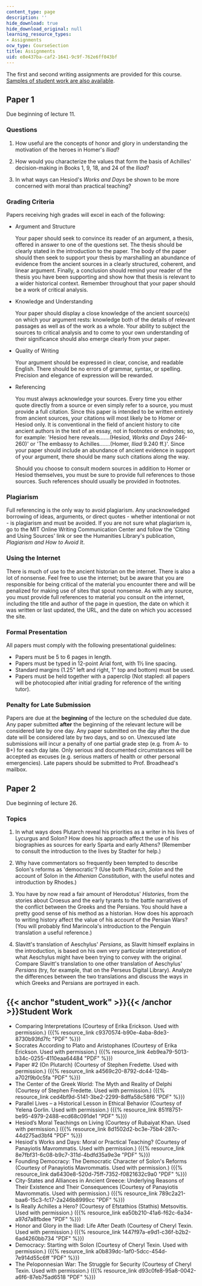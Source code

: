 ```yaml
---
content_type: page
description: ''
hide_download: true
hide_download_original: null
learning_resource_types:
- Assignments
ocw_type: CourseSection
title: Assignments
uid: e8e437ba-caf2-1641-9c9f-762e6ff043bf
---
```


The first and second writing assignments are provided for this course. [Samples of student work are also available](#student_work).

Paper 1
-------

Due beginning of lecture 11.

### Questions

1.  How useful are the concepts of honor and glory in understanding the motivation of the heroes in Homer's _Iliad_?  
    
2.  How would you characterize the values that form the basis of Achilles' decision-making in Books 1, 9, 18, and 24 of the _Iliad_?  
    
3.  In what ways can Hesiod's _Works and Days_ be shown to be more concerned with moral than practical teaching?

### Grading Criteria

Papers receiving high grades will excel in each of the following:

*   Argument and Structure  
      
    Your paper should seek to convince its reader of an argument, a thesis, offered in answer to one of the questions set. The thesis should be clearly stated in the introduction to the paper. The body of the paper should then seek to support your thesis by marshalling an abundance of evidence from the ancient sources in a clearly structured, coherent, and linear argument. Finally, a conclusion should remind your reader of the thesis you have been supporting and show how that thesis is relevant to a wider historical context. Remember throughout that your paper should be a work of critical analysis.  
    
*   Knowledge and Understanding  
      
    Your paper should display a close knowledge of the ancient source(s) on which your argument rests: knowledge both of the details of relevant passages as well as of the work as a whole. Your ability to subject the sources to critical analysis and to come to your own understanding of their significance should also emerge clearly from your paper.  
    
*   Quality of Writing  
      
    Your argument should be expressed in clear, concise, and readable English. There should be no errors of grammar, syntax, or spelling. Precision and elegance of expression will be rewarded.  
    
*   Referencing  
      
    You must always acknowledge your sources. Every time you either quote directly from a source or even simply refer to a source, you must provide a full citation. Since this paper is intended to be written entirely from ancient sources, your citations will most likely be to Homer or Hesiod only. It is conventional in the field of ancient history to cite ancient authors in the text of an essay, not in footnotes or endnotes; so, for example: 'Hesiod here reveals…….(Hesiod, _Works and Days_ 246-260)' or 'The embassy to Achilles…….(Homer, _Iliad_ 9.240 ff.)'. Since your paper should include an abundance of ancient evidence in support of your argument, there should be many such citations along the way.  
      
    Should you choose to consult modern sources in addition to Homer or Hesiod themselves, you must be sure to provide full references to those sources. Such references should usually be provided in footnotes.

### Plagiarism

Full referencing is the only way to avoid plagiarism. Any unacknowledged borrowing of ideas, arguments, or direct quotes - whether intentional or not - is plagiarism and must be avoided. If you are not sure what plagiarism is, go to the MIT Online Writing Communication Center and follow the 'Citing and Using Sources' link or see the Humanities Library's publication, _Plagiarism and How to Avoid It_.

### Using the Internet

There is much of use to the ancient historian on the internet. There is also a lot of nonsense. Feel free to use the internet; but be aware that you are responsible for being critical of the material you encounter there and will be penalized for making use of sites that spout nonsense. As with any source, you must provide full references to material you consult on the internet, including the title and author of the page in question, the date on which it was written or last updated, the URL, and the date on which you accessed the site.

### Formal Presentation

All papers must comply with the following presentational guidelines:

*   Papers must be 5 to 6 pages in length.
*   Papers must be typed in 12-point Arial font, with 1½ line spacing.
*   Standard margins (1.25" left and right, 1" top and bottom) must be used.
*   Papers must be held together with a paperclip (Not stapled: all papers will be photocopied after initial grading for reference of the writing tutor).

### Penalty for Late Submission

Papers are due at the **beginning** of the lecture on the scheduled due date. Any paper submitted **after** the beginning of the relevant lecture will be considered late by one day. Any paper submitted on the day after the due date will be considered late by two days, and so on. Unexcused late submissions will incur a penalty of one partial grade step (e.g. from A- to B+) for each day late. Only serious and documented circumstances will be accepted as excuses (e.g. serious matters of health or other personal emergencies). Late papers should be submitted to Prof. Broadhead's mailbox.

Paper 2
-------

Due beginning of lecture 26.

### Topics

1.  In what ways does Plutarch reveal his priorities as a writer in his lives of Lycurgus and Solon? How does his approach affect the use of his biographies as sources for early Sparta and early Athens? (Remember to consult the introduction to the lives by Stadter for help.)  
    
2.  Why have commentators so frequently been tempted to describe Solon's reforms as 'democratic'? (Use both Plutarch, _Solon_ and the account of Solon in the _Athenian Constitution_, with the useful notes and introduction by Rhodes.)  
    
3.  You have by now read a fair amount of Herodotus' _Histories_, from the stories about Croesus and the early tyrants to the battle narratives of the conflict between the Greeks and the Persians. You should have a pretty good sense of his method as a historian. How does his approach to writing history affect the value of his account of the Persian Wars? (You will probably find Marincola's introduction to the Penguin translation a useful reference.)  
    
4.  Slavitt's translation of Aeschylus' _Persians_, as Slavitt himself explains in the introduction, is based on his own very particular interpretation of what Aeschylus might have been trying to convey with the original. Compare Slavitt's translation to one other translation of Aeschylus' _Persians_ (try, for example, that on the Perseus Digital Library). Analyze the differences between the two translations and discuss the ways in which Greeks and Persians are portrayed in each.

{{< anchor "student_work" >}}{{< /anchor >}}Student Work
--------------------------------------------------------

*   Comparing Interpretations (Courtesy of Erika Erickson. Used with permission.) ({{% resource_link c9370574-b90e-4aba-8de3-8730b93fd7fc "PDF" %}})
*   Socrates According to Plato and Aristophanes (Courtesy of Erika Erickson. Used with permission.) ({{% resource_link 4eb9ea79-5013-b34c-0255-4110eaa64484 "PDF" %}})
*   Paper #2 (On Plutarch) (Courtesy of Stephen Fredette. Used with permission.) ({{% resource_link a4569c20-8792-dc44-124b-a702f9b0c5fa "PDF" %}})
*   The Center of the Greek World: The Myth and Reality of Delphi (Courtesy of Stephen Fredette. Used with permission.) ({{% resource_link ced4bf9d-5141-3be2-2299-8dffa58c58f6 "PDF" %}})
*   Parallel Lives – a Historical Lesson in Ethical Behavior (Courtesy of Yelena Gorlin. Used with permission.) ({{% resource_link 851f8751-be95-4979-2488-ecd68c091de1 "PDF" %}})
*   Hesiod’s Moral Teachings on Living (Courtesy of Rubaiyat Khan. Used with permission.) ({{% resource_link 8d1502d2-bc3e-75b4-287c-44d275ad3bf4 "PDF" %}})
*   Hesiod's Works and Days: Moral or Practical Teaching? (Courtesy of Panayiotis Mavrommatis. Used with permission.) ({{% resource_link 8e7fbf31-6c08-b9c7-311d-4bdfd35a9e3e "PDF" %}})
*   Founding Democracy: The Democratic Character of Solon's Reforms (Courtesy of Panayiotis Mavrommatis. Used with permission.) ({{% resource_link da6430e8-520d-75ff-7352-f0821632c9a0 "PDF" %}})
*   City-States and Alliances in Ancient Greece: Underlying Reasons of Their Existence and Their Consequences (Courtesy of Panayiotis Mavrommatis. Used with permission.) ({{% resource_link 789c2a21-baa6-15c3-fc17-2a246b8999cc "PDF" %}})
*   Is Really Achilles a Hero? (Courtesy of Efstathios (Stathis) Metsovitis. Used with permission.) ({{% resource_link ea50b210-41a6-f62c-6a34-a97d7a8fbdee "PDF" %}})
*   Honor and Glory in the Iliad: Life After Death (Courtesy of Cheryl Texin. Used with permission.) ({{% resource_link 1447f97a-e9d1-c36f-b2b2-6ad4260bb734 "PDF" %}})
*   Democracy: Starting with Solon (Courtesy of Cheryl Texin. Used with permission.) ({{% resource_link a0b839dc-1af0-5dcc-454d-7e914d55c6ff "PDF" %}})
*   The Peloponnesian War: The Struggle for Security (Courtesy of Cheryl Texin. Used with permission.) ({{% resource_link d93c0fe8-95a8-0042-a6f6-87eb75ad6518 "PDF" %}})